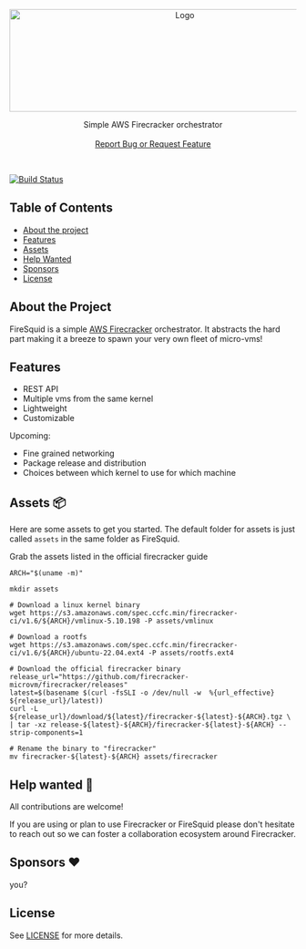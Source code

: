 <p align="center">
  <a href="#">
      <img src="https://storage.googleapis.com/firesquid/firesquid.svg" alt="Logo" width="600" height="180">
  </a>

  <p align="center">
    Simple AWS Firecracker orchestrator
    <br />
    <br />
    <a href="https://github.com/sousandrei/firesquid/issues/new">Report Bug or Request Feature</a>
  </p>
</p>

<br />

[![Build Status](https://github.com/sousandrei/firesquid/workflows/Main/badge.svg)](https://github.com/sousandrei/firesquid/actions)

## Table of Contents

- [About the project](#about)
- [Features](#features)
- [Assets](#assets)
- [Help Wanted](#help-wanted)
- [Sponsors](#sponsors)
- [License](#license)

## <a name="about"></a> About the Project

FireSquid is a simple [AWS Firecracker](https://firecracker-microvm.github.io/) orchestrator.
It abstracts the hard part making it a breeze to spawn your very own fleet of micro-vms!

## <a name="features"></a> Features

- REST API
- Multiple vms from the same kernel
- Lightweight
- Customizable

Upcoming:

- Fine grained networking
- Package release and distribution
- Choices between which kernel to use for which machine

## <a name="help-wanted"></a> Assets 📦

Here are some assets to get you started. The default folder for assets is just called `assets` in the same folder as FireSquid.

Grab the assets listed in the official firecracker guide

```
ARCH="$(uname -m)"

mkdir assets

# Download a linux kernel binary
wget https://s3.amazonaws.com/spec.ccfc.min/firecracker-ci/v1.6/${ARCH}/vmlinux-5.10.198 -P assets/vmlinux

# Download a rootfs
wget https://s3.amazonaws.com/spec.ccfc.min/firecracker-ci/v1.6/${ARCH}/ubuntu-22.04.ext4 -P assets/rootfs.ext4

# Download the official firecracker binary
release_url="https://github.com/firecracker-microvm/firecracker/releases"
latest=$(basename $(curl -fsSLI -o /dev/null -w  %{url_effective} ${release_url}/latest))
curl -L ${release_url}/download/${latest}/firecracker-${latest}-${ARCH}.tgz \
| tar -xz release-${latest}-${ARCH}/firecracker-${latest}-${ARCH} --strip-components=1

# Rename the binary to "firecracker"
mv firecracker-${latest}-${ARCH} assets/firecracker
```

## <a name="help-wanted"></a> Help wanted 🤝

All contributions are welcome!

If you are using or plan to use Firecracker or FireSquid please don't hesitate to reach out so we can foster a collaboration ecosystem around Firecracker.

## <a name="sponsors"></a> Sponsors ❤️

you?

## <a name="license"></a> License

See [LICENSE](https://github.com/sousandrei/firesquid/blob/master/LICENSE) for more details.

